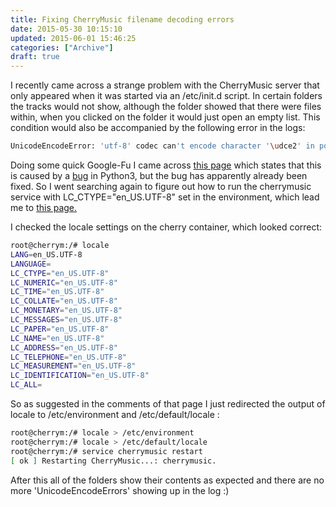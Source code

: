 ```yaml
---
title: Fixing CherryMusic filename decoding errors
date: 2015-05-30 10:15:10
updated: 2015-06-01 15:46:25
categories: ["Archive"]
draft: true
---
```


I recently came across a strange problem with the CherryMusic server that only appeared when it was started via an /etc/init.d script. In certain folders the tracks would not show, although the folder showed that there were files within, when you clicked on the folder it would just open an empty list. This condition would also be accompanied by the following error in the logs:
```bash
UnicodeEncodeError: 'utf-8' codec can't encode character '\udce2' in position 29: surrogates not allowed 
```

Doing some quick Google-Fu I came across <a href="http://www.dangtrinh.com/2014/10/running-cherrymusic-as-service-in.html" target="_blank">this page</a> which states that this is caused by a <a href="https://bugs.launchpad.net/ubuntu/+source/apport/+bug/1227381" target="_blank">bug</a> in Python3, but the bug has apparently already been fixed. So I went searching again to figure out how to run the cherrymusic service with LC_CTYPE="en_US.UTF-8" set in the environment, which lead me to <a href="http://www.logikdev.com/2010/02/02/locale-settings-for-your-cron-job/" target="_blank">this page.</a>

I checked the locale settings on the cherry container, which looked correct:
```bash
root@cherrym:/# locale
LANG=en_US.UTF-8
LANGUAGE=
LC_CTYPE="en_US.UTF-8"
LC_NUMERIC="en_US.UTF-8"
LC_TIME="en_US.UTF-8"
LC_COLLATE="en_US.UTF-8"
LC_MONETARY="en_US.UTF-8"
LC_MESSAGES="en_US.UTF-8"
LC_PAPER="en_US.UTF-8"
LC_NAME="en_US.UTF-8"
LC_ADDRESS="en_US.UTF-8"
LC_TELEPHONE="en_US.UTF-8"
LC_MEASUREMENT="en_US.UTF-8"
LC_IDENTIFICATION="en_US.UTF-8"
LC_ALL=
```

So as suggested in the comments of that page I just redirected the output of locale to /etc/environment and /etc/default/locale :
```bash
root@cherrym:/# locale > /etc/environment
root@cherrym:/# locale > /etc/default/locale
root@cherrym:/# service cherrymusic restart
[ ok ] Restarting CherryMusic...: cherrymusic.
```

After this all of the folders show their contents as expected and there are no more 'UnicodeEncodeErrors' showing up in the log :)